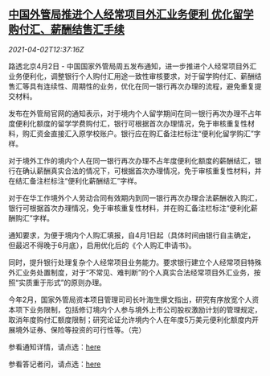 <!--1617368463000-->
[中国外管局推进个人经常项目外汇业务便利 优化留学购付汇、薪酬结售汇手续](https://cn.reuters.com/article/china-safe-individual-ca-fx-0402-idCNKBS2BP0VB)
------

<div><i>2021-04-02T12:37:16Z</i></div><p>路透北京4月2日 - 中国国家外管局周五发布通知，进一步推进个人经常项目外汇业务便利化，调整银行个人购付汇用途一致性审核要求，对于留学购付汇、薪酬结售汇等具有连续性、周期性的业务，优化在同一银行再次办理的流程，避免重复提交材料。</p><p>发布在外管局官网的通知表示，对于境内个人留学期间在同一银行再次办理不占年度便利化额度的留学学费购付汇，银行可根据首次办理情况，免于审核重复性材料，购汇资金直接汇入原学校账户。银行应在购汇备注栏标注“便利化留学购汇”字样。</p><p>对于境外工作的境内个人在同一银行再次办理不占年度便利化额度的薪酬结汇，银行在确认薪酬真实合法的情况下，可根据首次办理情况，免于审核重复性材料，并在结汇备注栏标注“便利化薪酬结汇”字样。</p><p>对于在华工作境外个人劳动合同有效期内到同一银行再次办理合法薪酬收入购汇，银行可根据首次办理情况，免于审核重复性材料，并在购汇备注栏标注“便利化薪酬购汇”字样。</p><p>通知要求，为便于境内个人购汇填报，自4月1日起（具体时间由银行自主确定，但最迟不得晚于6月底），启用优化后的《个人购汇申请书》。</p><p>同时，提升银行处理复杂个人经常项目业务能力。要求银行建立个人经常项目特殊外汇业务处置制度，对于“不常见、难判断”的个人真实合法经常项目外汇业务，按照“实质重于形式”的原则办理。</p><p>今年2月，国家外管局资本项目管理司司长叶海生撰文指出，研究有序放宽个人资本项下业务限制，包括修订境内个人参与境外上市公司股权激励计划的管理规定，取消年度购付汇额度限制；研究论证允许境内个人在年度5万美元便利化额度内开展境外证券、保险等投资的可行性等。（完）</p><p>参看通知详情，请点选：<a href="http://www.safe.gov.cn/safe/2021/0402/18672.html">here</a></p><p>参看答记者问，请点选：<a href="http://www.safe.gov.cn/safe/2021/0402/18674.html">here</a></p>

